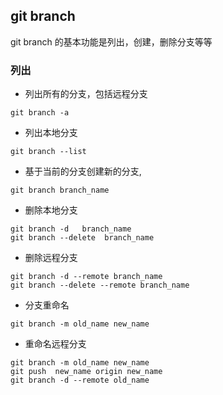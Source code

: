 ## git branch 
git branch 的基本功能是列出，创建，删除分支等等

### 列出
- 列出所有的分支，包括远程分支
```
git branch -a
```

- 列出本地分支
```
git branch --list
```

- 基于当前的分支创建新的分支,
```
git branch branch_name
```

- 删除本地分支 
```
git branch -d   branch_name
git branch --delete  branch_name
```

- 删除远程分支
```
git branch -d --remote branch_name
git branch --delete --remote branch_name
```

- 分支重命名
```
git branch -m old_name new_name
```
- 重命名远程分支
```
git branch -m old_name new_name
git push  new_name origin new_name
git branch -d --remote old_name
```


